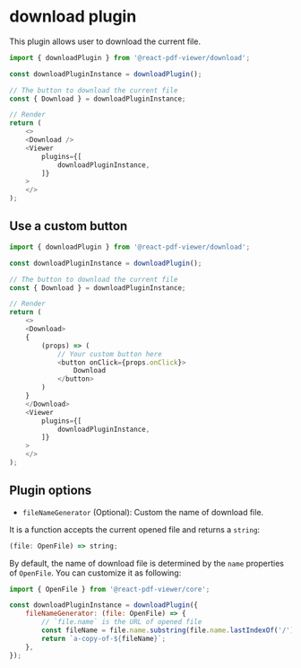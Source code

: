 # download plugin

This plugin allows user to download the current file.

~~~ javascript
import { downloadPlugin } from '@react-pdf-viewer/download';

const downloadPluginInstance = downloadPlugin();

// The button to download the current file
const { Download } = downloadPluginInstance;

// Render
return (
    <>
    <Download />
    <Viewer
        plugins={[
            downloadPluginInstance,
        ]}
    >
    </>
);
~~~

## Use a custom button

~~~ javascript
import { downloadPlugin } from '@react-pdf-viewer/download';

const downloadPluginInstance = downloadPlugin();

// The button to download the current file
const { Download } = downloadPluginInstance;

// Render
return (
    <>
    <Download>
    {
        (props) => (
            // Your custom button here
            <button onClick={props.onClick}>
                Download
            </button>
        )
    }
    </Download>
    <Viewer
        plugins={[
            downloadPluginInstance,
        ]}
    >
    </>
);
~~~

## Plugin options

* `fileNameGenerator` (Optional): Custom the name of download file. 

It is a function accepts the current opened file and returns a `string`:

~~~ javascript
(file: OpenFile) => string;
~~~

By default, the name of download file is determined by the `name` properties of `OpenFile`.
You can customize it as following:

~~~ javascript
import { OpenFile } from '@react-pdf-viewer/core';

const downloadPluginInstance = downloadPlugin({
    fileNameGenerator: (file: OpenFile) => {
        // `file.name` is the URL of opened file
        const fileName = file.name.substring(file.name.lastIndexOf('/') + 1);
        return `a-copy-of-${fileName}`;
    },
});
~~~